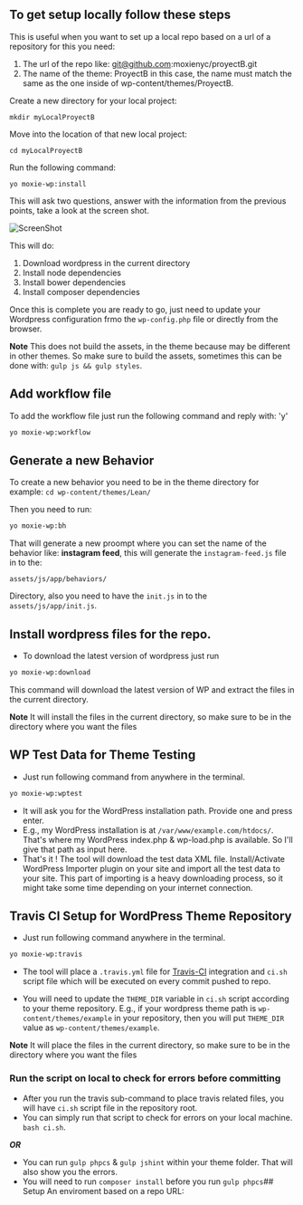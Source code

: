 ## To get setup locally follow these steps

This is useful when you want to set up a local repo based on a url of a repository for this you need: 

1. The url of the repo like: git@github.com:moxienyc/proyectB.git
2. The name of the theme: ProyectB in this case, the name must match the same as the one inside of wp-content/themes/ProyectB.

Create a new directory for your local project: 

```
mkdir myLocalProyectB
```

Move into the location of that new local project:

```
cd myLocalProyectB
```

Run the following command: 

```
yo moxie-wp:install
```

This will ask two questions, answer with the information from the previous points, take a look at the screen shot.


![ScreenShot](https://cdn.rawgit.com/moxienyc/generator-moxie-wp/a6b488e97a9a78e0da4da9bfc7031605bac6b20a/captures/install.png)


This will do:  

1. Download wordpress in the current directory
2. Install node dependencies
3. Install bower dependencies
4. Install composer dependencies


Once this is complete you are ready to go, just need to update your Wordpress configuration frmo the `wp-config.php` file or directly from the browser.

**Note** This does not build the assets, in the theme because may be different in other themes. So make sure to build the assets, sometimes this can be done with: `gulp js && gulp styles`. 


## Add workflow file

To add the workflow file just run the following command and reply with:
'y'

```bash
yo moxie-wp:workflow
```

## Generate a new Behavior

To create a new behavior you need to be in the theme directory for
example: `cd wp-content/themes/Lean/`

Then you need to run:
```bash
yo moxie-wp:bh
```

That will generate a new proompt where you can set the name of the
behavior like: **instagram feed**, this will generate the
`instagram-feed.js` file in to the:

`assets/js/app/behaviors/`

Directory, also you need to have the `init.js` in to the
`assets/js/app/init.js`.

## Install wordpress files for the repo.

- To download the latest version of wordpress just run

```bash
yo moxie-wp:download
```

This command will download the latest version of WP and extract the files in the current directory.


**Note** It will install the files in the current directory, so make sure to be in the directory where you want the files

## WP Test Data for Theme Testing

- Just run following command from anywhere in the terminal.

```bash
yo moxie-wp:wptest
```

- It will ask you for the WordPress installation path. Provide one and press enter.
- E.g., my WordPress installation is at `/var/www/example.com/htdocs/`. That's where my WordPress index.php & wp-load.php is available. So I'll give that path as input here.
- That's it ! The tool will download the test data XML file. Install/Activate WordPress Importer plugin on your site and import all the test data to your site. This part of importing is a heavy downloading process, so it might take some time depending on your internet connection.

## Travis CI Setup for WordPress Theme Repository

- Just run following command anywhere in the terminal.

```bash
yo moxie-wp:travis
```

- The tool will place a `.travis.yml` file for [Travis-CI](travis-ci.com) integration and `ci.sh` script file which will be executed on every commit pushed to repo.

- You will need to update the `THEME_DIR` variable in `ci.sh` script according to your theme repository. E.g., if your wordpress theme path is `wp-content/themes/example` in your repository, then you will put `THEME_DIR` value as `wp-content/themes/example`.

**Note** It will place the files in the current directory, so make sure to be in the directory where you want the files

### Run the script on local to check for errors before committing

- After you run the travis sub-command to place travis related files, you will have `ci.sh` script file in the repository root.
- You can simply run that script to check for errors on your local machine. `bash ci.sh`.

***OR***

- You can run `gulp phpcs` & `gulp jshint` within your theme folder. That will also show you the errors.
- You will need to run `composer install` before you run `gulp phpcs`## Setup An enviroment based on a repo URL: 
